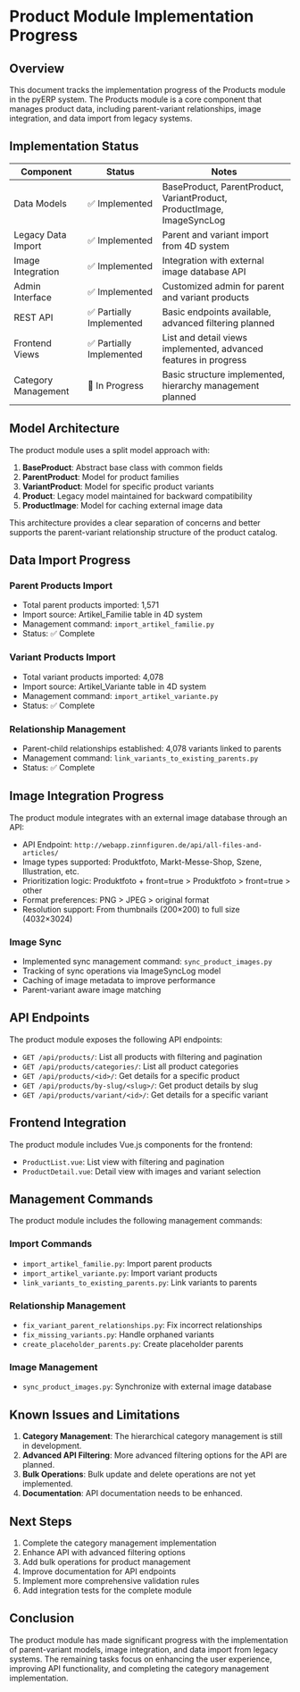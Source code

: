 # Product Module Implementation Progress

## Overview

This document tracks the implementation progress of the Products module in the pyERP system. The Products module is a core component that manages product data, including parent-variant relationships, image integration, and data import from legacy systems.

## Implementation Status

| Component | Status | Notes |
|-----------|--------|-------|
| Data Models | ✅ Implemented | BaseProduct, ParentProduct, VariantProduct, ProductImage, ImageSyncLog |
| Legacy Data Import | ✅ Implemented | Parent and variant import from 4D system |
| Image Integration | ✅ Implemented | Integration with external image database API |
| Admin Interface | ✅ Implemented | Customized admin for parent and variant products |
| REST API | ✅ Partially Implemented | Basic endpoints available, advanced filtering planned |
| Frontend Views | ✅ Partially Implemented | List and detail views implemented, advanced features in progress |
| Category Management | 🔄 In Progress | Basic structure implemented, hierarchy management planned |

## Model Architecture

The product module uses a split model approach with:

1. **BaseProduct**: Abstract base class with common fields
2. **ParentProduct**: Model for product families
3. **VariantProduct**: Model for specific product variants
4. **Product**: Legacy model maintained for backward compatibility
5. **ProductImage**: Model for caching external image data

This architecture provides a clear separation of concerns and better supports the parent-variant relationship structure of the product catalog.

## Data Import Progress

### Parent Products Import
- Total parent products imported: 1,571
- Import source: Artikel_Familie table in 4D system
- Management command: `import_artikel_familie.py`
- Status: ✅ Complete

### Variant Products Import
- Total variant products imported: 4,078
- Import source: Artikel_Variante table in 4D system
- Management command: `import_artikel_variante.py`
- Status: ✅ Complete

### Relationship Management
- Parent-child relationships established: 4,078 variants linked to parents
- Management command: `link_variants_to_existing_parents.py`
- Status: ✅ Complete

## Image Integration Progress

The product module integrates with an external image database through an API:

- API Endpoint: `http://webapp.zinnfiguren.de/api/all-files-and-articles/`
- Image types supported: Produktfoto, Markt-Messe-Shop, Szene, Illustration, etc.
- Prioritization logic: Produktfoto + front=true > Produktfoto > front=true > other
- Format preferences: PNG > JPEG > original format
- Resolution support: From thumbnails (200×200) to full size (4032×3024)

### Image Sync
- Implemented sync management command: `sync_product_images.py`
- Tracking of sync operations via ImageSyncLog model
- Caching of image metadata to improve performance
- Parent-variant aware image matching

## API Endpoints

The product module exposes the following API endpoints:

- `GET /api/products/`: List all products with filtering and pagination
- `GET /api/products/categories/`: List all product categories
- `GET /api/products/<id>/`: Get details for a specific product
- `GET /api/products/by-slug/<slug>/`: Get product details by slug
- `GET /api/products/variant/<id>/`: Get details for a specific variant

## Frontend Integration

The product module includes Vue.js components for the frontend:

- `ProductList.vue`: List view with filtering and pagination
- `ProductDetail.vue`: Detail view with images and variant selection

## Management Commands

The product module includes the following management commands:

### Import Commands
- `import_artikel_familie.py`: Import parent products
- `import_artikel_variante.py`: Import variant products
- `link_variants_to_existing_parents.py`: Link variants to parents

### Relationship Management
- `fix_variant_parent_relationships.py`: Fix incorrect relationships
- `fix_missing_variants.py`: Handle orphaned variants
- `create_placeholder_parents.py`: Create placeholder parents

### Image Management
- `sync_product_images.py`: Synchronize with external image database

## Known Issues and Limitations

1. **Category Management**: The hierarchical category management is still in development.
2. **Advanced API Filtering**: More advanced filtering options for the API are planned.
3. **Bulk Operations**: Bulk update and delete operations are not yet implemented.
4. **Documentation**: API documentation needs to be enhanced.

## Next Steps

1. Complete the category management implementation
2. Enhance API with advanced filtering options
3. Add bulk operations for product management
4. Improve documentation for API endpoints
5. Implement more comprehensive validation rules
6. Add integration tests for the complete module

## Conclusion

The product module has made significant progress with the implementation of parent-variant models, image integration, and data import from legacy systems. The remaining tasks focus on enhancing the user experience, improving API functionality, and completing the category management implementation. 